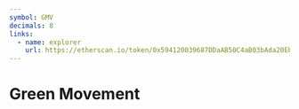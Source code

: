 ```yaml
---
symbol: GMV
decimals: 8
links:
  - name: explorer
    url: https://etherscan.io/token/0x594120039687DDaAB50C4aB03bAda20Eb4b218F6
---
```


# Green Movement
